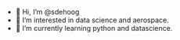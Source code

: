 - 👋 Hi, I’m @sdehoog
- 👀 I’m interested in data science and aerospace.
- 🌱 I’m currently learning python and datascience.


<!---
sdehoog/sdehoog is a ✨ special ✨ repository because its `README.md` (this file) appears on your GitHub profile.
You can click the Preview link to take a look at your changes.
--->
